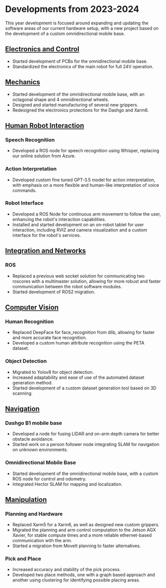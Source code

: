 # Developments from 2023-2024

This year development is focused around expanding and updating the software areas of our current hardware setup, with a new project based on the development of a custom omnidirectional mobile base.

## [Electronics and Control](Electronics%20and%20Control/index.md)
- Started development of PCBs for the omnidirectional mobile base.
- Standardized the electronics of the main robot for full 24V operation.

## [Mechanics](Mechanics/index.md)
- Started development of the omnidirectional mobile base, with an octagonal shape and 4 omnidirectional wheels.
- Designed and started manufacturing of several new grippers.
- Redesigned the electronics protections for the Dashgo and Xarm6.

## [Human Robot Interaction](Human%20Robot%20Interaction/index.md)
### Speech Recognition
- Developed a ROS node for speech recognition using Whisper, replacing our online solution from Azure.

### Action Interpretation
- Developed custom fine tuned GPT-3.5 model for action interpretation, with emphasis on a more flexible and human-like interpretation of voice commands.

### Robot Interface
- Developed a ROS Node for continuous arm movement to follow the user, enhancing the robot's interaction capabilities.
- Installed and started development on an on-robot tablet for user interaction, including RVIZ and camera visualization and a custom interface for the robot's services.

## [Integration and Networks](Integration%20and%20Networks/index.md)
### ROS
- Replaced a previous web socket solution for communicating two roscores with a multimaster solution, allowing for more robust and faster communication between the robot software modules.
- Started development of ROS2 migration.

## [Computer Vision](Computer%20Vision/index.md)
### Human Recognition
- Replaced DeepFace for face_recognition from dlib, allowing for faster and more accurate face recognition.
- Developed a custom human attribute recognition using the PETA dataset.
  
### Object Detection
- Migrated to Yolov8 for object detection.
- Increased adaptability and ease of use of the automated dataset generation method.
- Started development of a custom dataset generation tool based on 3D scanning.

## [Navigation](Navigation/index.md)
### Dashgo B1 mobile base
- Developed a node for fusing LIDAR and on-arm depth camera for better obstacle avoidance.
- Started work on a person follower node integrating SLAM for navigation on unknown environments.

### Omnidirectional Mobile Base
- Started development of the omnidirectional mobile base, with a custom ROS node for control and odometry.
- Integrated Hector SLAM for mapping and localization.

## [Manipulation](Manipulation/index.md)
### Planning and Hardware
- Replaced Xarm5 for a Xarm6, as well as designed new custom grippers.
- Migrated the planning and arm control computation to the Jetson AGX Xavier, for stable compute times and a more reliable ethernet-based communication with the arm.
- Started a migration from MoveIt planning to faster alternatives.

### Pick and Place
- Increased accuracy and stability of the pick process.
- Developed two place methods, one with a graph based approach and another using clustering for identifying possible placing areas.
